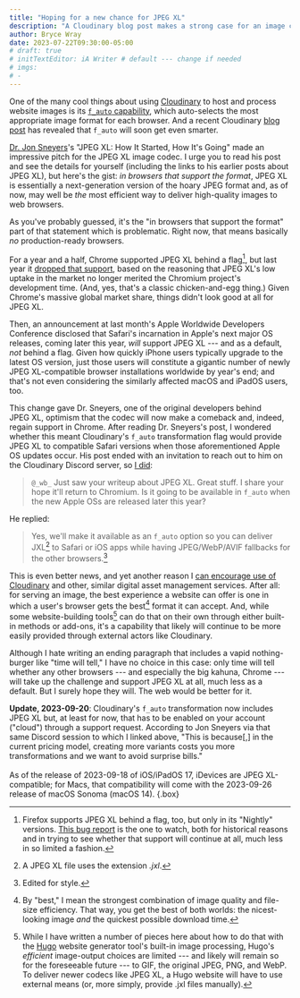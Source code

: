 ```yaml
---
title: "Hoping for a new chance for JPEG XL"
description: "A Cloudinary blog post makes a strong case for an image codec that deserves wider support — and soon will get it."
author: Bryce Wray
date: 2023-07-22T09:30:00-05:00
# draft: true
# initTextEditor: iA Writer # default --- change if needed
# imgs:
# -
---
```


One of the many cool things about using [Cloudinary](https://cloudinary.com) to host and process website images is its [`f_auto` capability](https://cloudinary.com/documentation/image_optimization#automatic_format_selection_f_auto), which auto-selects the most appropriate image format for each browser. And a recent Cloudinary [blog post](https://cloudinary.com/blog/jpeg-xl-how-it-started-how-its-going) has revealed that `f_auto` will soon get even smarter.

<!--more-->

[Dr. Jon Sneyers](https://cloudinary.com/blog/author/jon_sneyers)'s "JPEG XL: How It Started, How It's Going" made an impressive pitch for the JPEG XL image codec. I urge you to read his post and see the details for yourself (including the links to his earlier posts about JPEG XL), but here's the gist: *in browsers that support the format*, JPEG XL is essentially a next-generation version of the hoary JPEG format and, as of now, may well be *the* most efficient way to deliver high-quality images to web browsers.

As you've probably guessed, it's the "in browsers that support the format" part of that statement which is problematic. Right now, that means basically *no* production-ready browsers.

For a year and a half, Chrome supported JPEG XL behind a flag[^FF], but last year it [dropped that support](https://bugs.chromium.org/p/chromium/issues/detail?id=1178058#c84), based on the reasoning that JPEG XL's low uptake in the market no longer merited the Chromium project's development time. (And, yes, that's a classic chicken-and-egg thing.) Given Chrome's massive global market share, things didn't look good at all for JPEG XL.

[^FF]: Firefox supports JPEG XL behind a flag, too, but only in its "Nightly" versions. [This bug report](https://bugzilla.mozilla.org/show_bug.cgi?id=1539075) is the one to watch, both for historical reasons and in trying to see whether that support will continue at all, much less in so limited a fashion.

Then, an announcement at last month's Apple Worldwide Developers Conference disclosed that Safari's incarnation in Apple's next major OS releases, coming later this year, *will* support JPEG XL --- and as a default, *not* behind a flag. Given how quickly iPhone users typically upgrade to the latest OS version, just those users will constitute a gigantic number of newly JPEG XL-compatible browser installations worldwide by year's end; and that's not even considering the similarly affected macOS and iPadOS users, too.

This change gave Dr. Sneyers, one of the original developers behind JPEG XL, optimism that the codec will now make a comeback and, indeed, regain support in Chrome. After reading Dr. Sneyers's post, I wondered whether this meant Cloudinary's `f_auto` transformation flag would provide JPEG XL to compatible Safari versions when those aforementioned Apple OS updates occur. His post ended with an invitation to reach out to him on the Cloudinary Discord server, so [I did](https://discord.com/channels/787073271974723615/1131610325519696033):

> `@_wb_` Just saw your writeup about JPEG XL. Great stuff. I share your hope it'll return to Chromium. Is it going to be available in `f_auto` when the new Apple OSs are released later this year?

He replied:

> Yes, we'll make it available as an `f_auto` option so you can deliver JXL[^jxl] to Safari or iOS apps while having JPEG/WebP/AVIF fallbacks for the other browsers.[^style]

[^jxl]: A JPEG XL file uses the extension *.jxl*.

[^style]: Edited for style.

This is even better news, and yet another reason I [can encourage use of Cloudinary](https://cloudinary.com) and other, similar digital asset management services. After all: for serving an image, the best experience a website can offer is one in which a user's browser gets the best[^best] format it can accept. And, while some website-building tools[^Hugo] can do that on their own through either built-in methods or add-ons, it's a capability that likely will continue to be more easily provided through external actors like Cloudinary.

[^best]: By "best," I mean the strongest combination of image quality and file-size efficiency. That way, you get the best of both worlds: the nicest-looking image *and* the quickest possible download time.

[^Hugo]: While I have written a number of pieces here about how to do that with the [Hugo](https://gohugo.io) website generator tool's built-in image processing, Hugo's *efficient* image-output choices are limited --- and likely will remain so for the foreseeable future --- to GIF, the original JPEG, PNG, and WebP. To deliver newer codecs like JPEG XL, a Hugo website will have to use external means (or, more simply, provide .jxl files manually).

Although I hate writing an ending paragraph that includes a vapid nothing-burger like "time will tell," I have no choice in this case: only time will tell whether any other browsers --- and especially the big kahuna, Chrome --- will take up the challenge and support JPEG XL at all, much less as a default. But I surely hope they will. The web would be better for it.

**Update, 2023-09-20**: Cloudinary's `f_auto` transformation now includes JPEG XL but, at least for now, that has to be enabled on your account ("cloud") through a support request. According to Jon Sneyers via that same Discord session to which I linked above, "This is because[,] in the current pricing model, creating more variants costs you more transformations and we want to avoid surprise bills."\
\
As of the release of 2023-09-18 of iOS/iPadOS 17, iDevices are JPEG XL-compatible; for Macs, that compatibility will come with the 2023-09-26 release of macOS Sonoma (macOS 14).
{.box}
